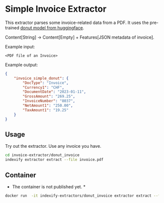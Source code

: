 # Simple Invoice Extractor

This extractor parses some invoice-related data from a PDF.
It uses the pre-trained [donut model from huggingface](https://huggingface.co/docs/transformers/model_doc/donut).

Content[String] -> Content[Empty] + Features[JSON metadata of invoice].

Example input:

```text
<PDF file of an Invoice>
```

Example output:

```json
{
    "invoice_simple_donut": {
        "DocType": "Invoice",
        "Currency1": "CHF",
        "DocumentDate": "2023-01-11",
        "GrossAmount": "269.25",
        "InvoiceNumber": "8037",
        "NetAmount1": "250.00",
        "TaxAmount1": "19.25"
    }
}
```

## Usage

Try out the extractor. Use any invoice you have.

```bash
cd invoice-extractor/donut_invoice
indexify extractor extract --file invoice.pdf
```

## Container

* The container is not published yet. *

```bash
docker run  -it indexify-extractors/donut_invoice extractor extract --file invoice.pdf
```
